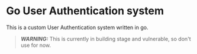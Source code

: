 # Go User Authentication system

This is a custom User Authentication system written in go.

> **_WARNING:_**  This is currently in building stage and vulnerable, so don't use for now.